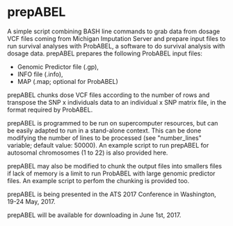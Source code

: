 # prepABEL
A simple script combining BASH line commands to grab data from dosage VCF files coming from Michigan Imputation Server and prepare input files to run survival analyses with ProbABEL, a software to do survival analysis with dosage data. prepABEL prepares the following ProbABEL input files:
- Genomic Predictor file (.gp), 
- INFO file (.info),
- MAP (.map; optional for ProbABEL)

prepABEL chunks dose VCF files according to the number of rows and transpose the SNP x individuals data to an individual x SNP matrix file, in the format required by ProbABEL.

prepABEL is programmed to be run on supercomputer resources, but can be easily adapted to run in a stand-alone context. This can be done modifying the number of lines to be processed (see "number_lines" variable; default value: 50000). An example script to run prepABEL for autosomal chromosomes (1 to 22) is also provided here.

prepABEL may also be modified to chunk the output files into smallers files if lack of memory is a limit to run ProbABEL with large genomic predictor files. An example script to perfom the chunking is provided too.

prepABEL is being presented in the ATS 2017 Conference in Washington, 19-24 May, 2017.

prepABEL will be available for downloading in June 1st, 2017.

